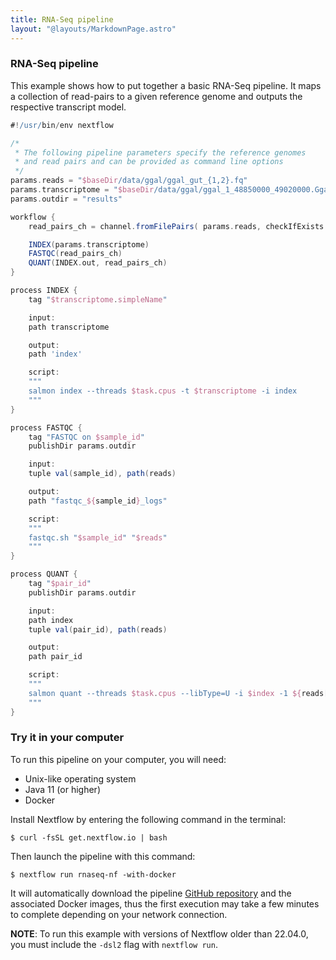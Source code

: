 ```yaml
---
title: RNA-Seq pipeline
layout: "@layouts/MarkdownPage.astro"
---
```


<div class="blg-summary example">
<h3>RNA-Seq pipeline</h3>

<p class="text-muted">
    This example shows how to put together a basic RNA-Seq pipeline. It maps a collection of read-pairs to a given reference genome and outputs the respective transcript model.
</p>

```groovy
#!/usr/bin/env nextflow

/*
 * The following pipeline parameters specify the reference genomes
 * and read pairs and can be provided as command line options
 */
params.reads = "$baseDir/data/ggal/ggal_gut_{1,2}.fq"
params.transcriptome = "$baseDir/data/ggal/ggal_1_48850000_49020000.Ggal71.500bpflank.fa"
params.outdir = "results"

workflow {
    read_pairs_ch = channel.fromFilePairs( params.reads, checkIfExists: true )

    INDEX(params.transcriptome)
    FASTQC(read_pairs_ch)
    QUANT(INDEX.out, read_pairs_ch)
}

process INDEX {
    tag "$transcriptome.simpleName"

    input:
    path transcriptome

    output:
    path 'index'

    script:
    """
    salmon index --threads $task.cpus -t $transcriptome -i index
    """
}

process FASTQC {
    tag "FASTQC on $sample_id"
    publishDir params.outdir

    input:
    tuple val(sample_id), path(reads)

    output:
    path "fastqc_${sample_id}_logs"

    script:
    """
    fastqc.sh "$sample_id" "$reads"
    """
}

process QUANT {
    tag "$pair_id"
    publishDir params.outdir

    input:
    path index
    tuple val(pair_id), path(reads)

    output:
    path pair_id

    script:
    """
    salmon quant --threads $task.cpus --libType=U -i $index -1 ${reads[0]} -2 ${reads[1]} -o $pair_id
    """
}
```

</div>

### Try it in your computer

To run this pipeline on your computer, you will need:

- Unix-like operating system
- Java 11 (or higher)
- Docker

Install Nextflow by entering the following command in the terminal:

    $ curl -fsSL get.nextflow.io | bash

Then launch the pipeline with this command:

    $ nextflow run rnaseq-nf -with-docker

It will automatically download the pipeline [GitHub repository](https://github.com/nextflow-io/rnaseq-nf) and the associated Docker images, thus the first execution may take a few minutes to complete depending on your network connection.

**NOTE**: To run this example with versions of Nextflow older than 22.04.0, you must include the `-dsl2` flag with `nextflow run`.
